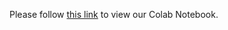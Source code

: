 Please follow [this link](https://colab.research.google.com/drive/1HUxNsHqqTZ1FRuveu6SS6gr6lCVe6QqO) to view our Colab Notebook.
